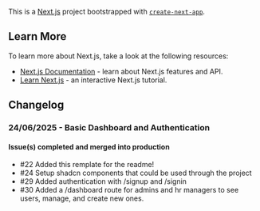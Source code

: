 This is a [Next.js](https://nextjs.org) project bootstrapped with [`create-next-app`](https://nextjs.org/docs/app/api-reference/cli/create-next-app).

## Learn More

To learn more about Next.js, take a look at the following resources:

- [Next.js Documentation](https://nextjs.org/docs) - learn about Next.js features and API.
- [Learn Next.js](https://nextjs.org/learn) - an interactive Next.js tutorial.

## Changelog

### 24/06/2025 - Basic Dashboard and Authentication
#### Issue(s) completed and merged into production
- #22 Added this remplate for the readme!
- #24 Setup shadcn components that could be used through the project
- #29 Added authentication with /signup and /signin
- #30 Added a /dashboard route for admins and hr managers to see users, manage, and create new ones. 
